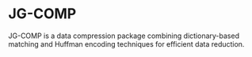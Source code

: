 # JG-COMP
JG-COMP is a data compression package combining dictionary-based matching and Huffman encoding techniques for efficient data reduction.

